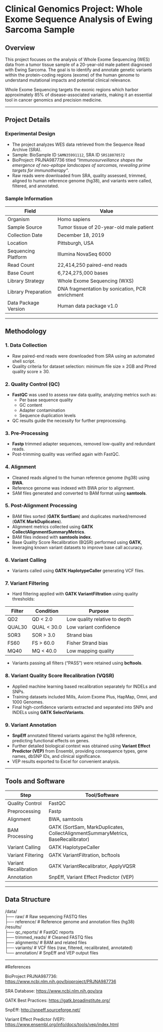 # Clinical Genomics Project: Whole Exome Sequence Analysis of Ewing Sarcoma Sample

## Overview
This project focuses on the analysis of Whole Exome Sequencing (WES) data from a tumor tissue sample of a 20-year-old male patient diagnosed with Ewing Sarcoma. The goal is to identify and annotate genetic variants within the protein-coding regions (exome) of the human genome to understand mutational impacts and potential clinical relevance.

Whole Exome Sequencing targets the exonic regions which harbor approximately 85% of disease-associated variants, making it an essential tool in cancer genomics and precision medicine.

---

## Project Details

### Experimental Design
- The project analyzes WES data retrieved from the Sequence Read Archive (SRA).
- Sample: BioSample ID `SAMN35991112`, SRA ID `SRS18070572`
- BioProject: PRJNA987736 titled *“Immunosurveillance shapes the emergence of neo-epitope landscapes of sarcomas, revealing prime targets for immunotherapy”*.
- Raw reads were downloaded from SRA, quality assessed, trimmed, aligned to human reference genome (hg38), and variants were called, filtered, and annotated.

### Sample Information
| Field                  | Value                                           |
|------------------------|-------------------------------------------------|
| Organism               | Homo sapiens                                    |
| Sample Source          | Tumor tissue of 20-year-old male patient       |
| Collection Date        | December 18, 2019                               |
| Location               | Pittsburgh, USA                                 |
| Sequencing Platform    | Illumina NovaSeq 6000                           |
| Read Count             | 22,414,250 paired-end reads                     |
| Base Count             | 6,724,275,000 bases                             |
| Library Strategy       | Whole Exome Sequencing (WXS)                    |
| Library Preparation    | DNA fragmentation by sonication, PCR enrichment|
| Data Package Version   | Human data package v1.0                          |

---

## Methodology

### 1. Data Collection
- Raw paired-end reads were downloaded from SRA using an automated shell script.
- Quality criteria for dataset selection: minimum file size ≥ 2GB and Phred quality score ≥ 30.

### 2. Quality Control (QC)
- **FastQC** was used to assess raw data quality, analyzing metrics such as:
  - Per base sequence quality
  - GC content
  - Adapter contamination
  - Sequence duplication levels
- QC results guide the necessity for further preprocessing.

### 3. Pre-Processing
- **Fastp** trimmed adapter sequences, removed low-quality and redundant reads.
- Post-trimming quality was verified again with FastQC.

### 4. Alignment
- Cleaned reads aligned to the human reference genome (hg38) using **BWA**.
- Reference genome was indexed with BWA prior to alignment.
- SAM files generated and converted to BAM format using **samtools**.

### 5. Post-Alignment Processing
- BAM files sorted (**GATK SortSam**) and duplicates marked/removed (**GATK MarkDuplicates**).
- Alignment metrics collected using **GATK CollectAlignmentSummaryMetrics**.
- BAM files indexed with **samtools index**.
- Base Quality Score Recalibration (BQSR) performed using **GATK**, leveraging known variant datasets to improve base call accuracy.

### 6. Variant Calling
- Variants called using **GATK HaplotypeCaller** generating VCF files.
  
### 7. Variant Filtering
- Hard filtering applied with **GATK VariantFiltration** using quality thresholds:

| Filter      | Condition          | Purpose                         |
|-------------|--------------------|--------------------------------|
| QD2         | QD < 2.0           | Low quality relative to depth   |
| QUAL30      | QUAL < 30.0        | Low variant confidence          |
| SOR3        | SOR > 3.0          | Strand bias                    |
| FS60        | FS > 60.0          | Fisher Strand bias             |
| MQ40        | MQ < 40.0          | Low mapping quality            |

- Variants passing all filters (“PASS”) were retained using **bcftools**.

### 8. Variant Quality Score Recalibration (VQSR)
- Applied machine learning based recalibration separately for INDELs and SNPs.
- Training datasets included Mills, Axiom Exome Plus, HapMap, Omni, and 1000 Genomes.
- Final high-confidence variants extracted and separated into SNPs and INDELs using **GATK SelectVariants**.

### 9. Variant Annotation
- **SnpEff** annotated filtered variants against the hg38 reference, predicting functional effects on genes.
- Further detailed biological context was obtained using **Variant Effect Predictor (VEP)** from Ensembl, providing consequence types, gene names, dbSNP IDs, and clinical significance.
- VEP results exported to Excel for convenient analysis.

---

## Tools and Software

| Step                  | Tool/Software                  |
|-----------------------|-------------------------------|
| Quality Control       | FastQC                        |
| Preprocessing         | Fastp                         |
| Alignment             | BWA, samtools                 |
| BAM Processing        | GATK (SortSam, MarkDuplicates, CollectAlignmentSummaryMetrics, BaseRecalibrator) |
| Variant Calling       | GATK HaplotypeCaller          |
| Variant Filtering     | GATK VariantFiltration, bcftools |
| Variant Recalibration | GATK VariantRecalibrator, ApplyVQSR |
| Annotation            | SnpEff, Variant Effect Predictor (VEP) |

---


## Data Structure

/data/ <br>
├── raw/ # Raw sequencing FASTQ files<br>
├── reference/ # Reference genome and annotation files (hg38)<br>
/results/<br>
├── qc_reports/ # FastQC reports<br>
├── trimmed_reads/ # Cleaned FASTQ files<br>
├── alignments/ # BAM and related files<br>
├── variants/ # VCF files (raw, filtered, recalibrated, annotated)<br>
└── annotation/ # SnpEff and VEP output files



---

#References

BioProject PRJNA987736: https://www.ncbi.nlm.nih.gov/bioproject/PRJNA987736

SRA Database: https://www.ncbi.nlm.nih.gov/sra

GATK Best Practices: https://gatk.broadinstitute.org/

SnpEff: http://snpeff.sourceforge.net/

Variant Effect Predictor (VEP): https://www.ensembl.org/info/docs/tools/vep/index.html
